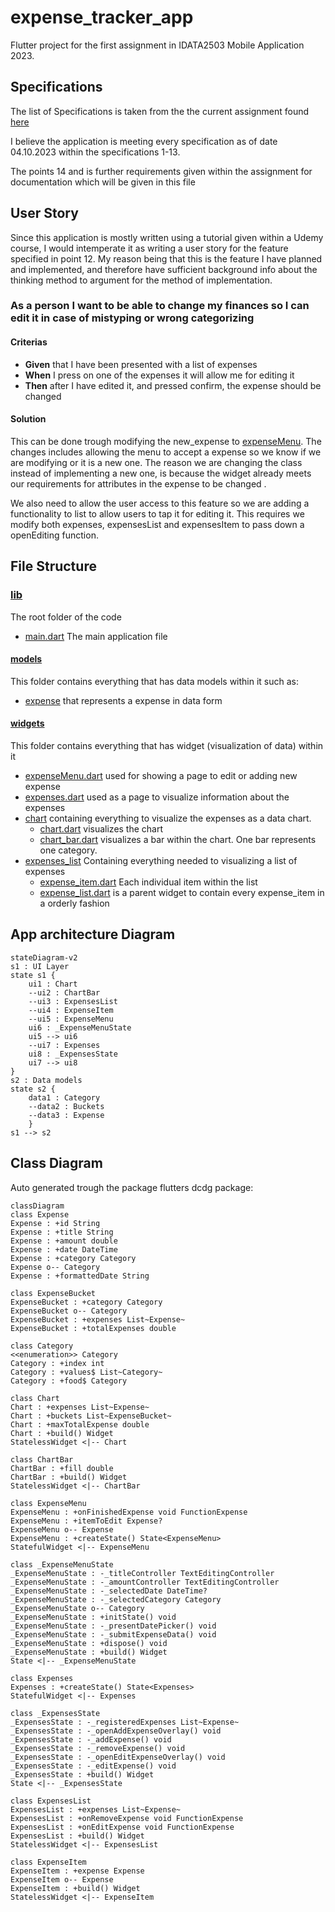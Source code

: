 # expense_tracker_app

Flutter project for the first assignment in IDATA2503 Mobile Application 2023.

## Specifications

The list of Specifications is taken from the the current assignment found [here](https://docs.google.com/document/d/1NN_8vQoxLk_hnm8AVWTyfnkeDqMhBqonc5t1VH394lU/edit)

I believe the application is meeting every specification as of date 04.10.2023 within the specifications 1-13.

The points 14 and is further requirements given within the assignment for documentation which will be given in this file

## User Story

Since this application is mostly written using a tutorial given within a Udemy course, I would intemperate it as writing a user story for the feature specified in point 12. My reason being that this is the feature I have planned and implemented, and therefore have sufficient background info about the thinking method to argument for the method of implementation.

### As a person I want to be able to change my finances so I can edit it in case of mistyping or wrong categorizing

#### Criterias

- **Given** that I have been presented with a list of expenses
- **When** I press on one of the expenses it will allow me for editing it
- **Then** after I have edited it, and pressed confirm, the expense should be changed

#### Solution

This can be done trough modifying the new_expense to [expenseMenu](./lib/widgets/expenseMenu.dart).
The changes includes allowing the menu to accept a expense so we know if we are modifying or it is a new one. The reason we are changing the class instead of implementing a new one, is because the widget already meets our requirements for attributes in the expense to be changed .

We also need to allow the user access to this feature so we are adding a functionality to list to allow users to tap it for editing it. This requires we modify both expenses, expensesList and expensesItem to pass down a openEditing function.

## File Structure

### [lib](./lib/)

The root folder of the code

- [main.dart](./lib/main.dart) The main application file

#### [models](./lib/models/)

This folder contains everything that has data models within it such as:

- [expense](./lib/models/expense.dart) that represents a expense in data form

#### [widgets](./lib/widgets/)

This folder contains everything that has widget (visualization of data) within it

- [expenseMenu.dart](./lib/widgets/expenseMenu.dart) used for showing a page to edit or adding new expense
- [expenses.dart](./lib/widgets/expenses.dart) used as a page to visualize information about the expenses
- [chart](./lib/widgets/chart/) containing everything to visualize the expenses as a data chart.
  - [chart.dart](./lib/widgets/chart/chart.dart) visualizes the chart
  - [chart_bar.dart](./lib/widgets/chart/chart_bar.dart) visualizes a bar within the chart. One bar represents one category.
- [expenses_list](./lib/widgets/expenses_list/) Containing everything needed to visualizing a list of expenses
  - [expense_item.dart](./lib/widgets/expenses_list/expense_item.dart) Each individual item within the list
  - [expense_list.dart](./lib/widgets/expenses_list/expenses_list.dart) is a parent widget to contain every expense_item in a orderly fashion

## App architecture Diagram

```mermaid
stateDiagram-v2
s1 : UI Layer 
state s1 {
    ui1 : Chart
    --ui2 : ChartBar
    --ui3 : ExpensesList
    --ui4 : ExpenseItem
    --ui5 : ExpenseMenu
    ui6 : _ExpenseMenuState
    ui5 --> ui6
    --ui7 : Expenses 
    ui8 : _ExpensesState
    ui7 --> ui8
}
s2 : Data models
state s2 {
    data1 : Category
    --data2 : Buckets
    --data3 : Expense
    }
s1 --> s2

```

## Class Diagram

Auto generated trough the package flutters dcdg package:

```mermaid
classDiagram
class Expense
Expense : +id String
Expense : +title String
Expense : +amount double
Expense : +date DateTime
Expense : +category Category
Expense o-- Category
Expense : +formattedDate String

class ExpenseBucket
ExpenseBucket : +category Category
ExpenseBucket o-- Category
ExpenseBucket : +expenses List~Expense~
ExpenseBucket : +totalExpenses double

class Category
<<enumeration>> Category
Category : +index int
Category : +values$ List~Category~
Category : +food$ Category

class Chart
Chart : +expenses List~Expense~
Chart : +buckets List~ExpenseBucket~
Chart : +maxTotalExpense double
Chart : +build() Widget
StatelessWidget <|-- Chart

class ChartBar
ChartBar : +fill double
ChartBar : +build() Widget
StatelessWidget <|-- ChartBar

class ExpenseMenu
ExpenseMenu : +onFinishedExpense void FunctionExpense
ExpenseMenu : +itemToEdit Expense?
ExpenseMenu o-- Expense
ExpenseMenu : +createState() State<ExpenseMenu>
StatefulWidget <|-- ExpenseMenu

class _ExpenseMenuState
_ExpenseMenuState : -_titleController TextEditingController
_ExpenseMenuState : -_amountController TextEditingController
_ExpenseMenuState : -_selectedDate DateTime?
_ExpenseMenuState : -_selectedCategory Category
_ExpenseMenuState o-- Category
_ExpenseMenuState : +initState() void
_ExpenseMenuState : -_presentDatePicker() void
_ExpenseMenuState : -_submitExpenseData() void
_ExpenseMenuState : +dispose() void
_ExpenseMenuState : +build() Widget
State <|-- _ExpenseMenuState

class Expenses
Expenses : +createState() State<Expenses>
StatefulWidget <|-- Expenses

class _ExpensesState
_ExpensesState : -_registeredExpenses List~Expense~
_ExpensesState : -_openAddExpenseOverlay() void
_ExpensesState : -_addExpense() void
_ExpensesState : -_removeExpense() void
_ExpensesState : -_openEditExpenseOverlay() void
_ExpensesState : -_editExpense() void
_ExpensesState : +build() Widget
State <|-- _ExpensesState

class ExpensesList
ExpensesList : +expenses List~Expense~
ExpensesList : +onRemoveExpense void FunctionExpense
ExpensesList : +onEditExpense void FunctionExpense
ExpensesList : +build() Widget
StatelessWidget <|-- ExpensesList

class ExpenseItem
ExpenseItem : +expense Expense
ExpenseItem o-- Expense
ExpenseItem : +build() Widget
StatelessWidget <|-- ExpenseItem
```
